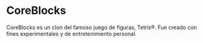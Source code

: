 # CoreBlocks

CoreBlocks es un clon del famoso juego de figuras, Tetris®. Fue creado con fines experimentales y de entretenimiento personal. 
